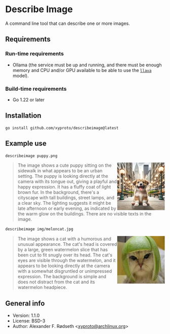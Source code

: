# Describe Image

A command line tool that can describe one or more images.

## Requirements

### Run-time requirements

* Ollama (the service must be up and running, and there must be enough memory and CPU and/or GPU available to be able to use the [`llava`](https://ollama.com/library/llava) model).

### Build-time requirements

* Go 1.22 or later

## Installation

    go install github.com/xyproto/describeimage@latest

## Example use

```sh
describeimage puppy.png
```

<img align="right" width="150" height="150" alt="Puppy" src="img/puppy.png">

> The image shows a cute puppy sitting on the sidewalk in what appears to be an urban setting. The puppy is looking directly at the camera with its tongue out, giving a playful and happy expression. It has a fluffy coat of light brown fur. In the background, there's a cityscape with tall buildings, street lamps, and a clear sky. The lighting suggests it might be late afternoon or early evening, as indicated by the warm glow on the buildings. There are no visible texts in the image.

```sh
describeimage img/meloncat.jpg
```

<img align="right" width="150" height="150" alt="Melon Cat" src="img/meloncat.jpg">

> The image shows a cat with a humorous and unusual appearance. The cat's head is covered by a large, green watermelon slice that has been cut to fit snugly over its head. The cat's eyes are visible through the watermelon, and it appears to be looking directly at the camera with a somewhat disgruntled or unimpressed expression. The background is simple and does not distract from the cat and its watermelon headpiece.

## General info

* Version: 1.1.0
* License: BSD-3
* Author: Alexander F. Rødseth &lt;xyproto@archlinux.org&gt;
